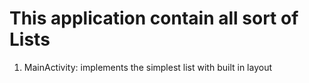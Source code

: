 <h1><b>This application contain all sort of Lists</b></h1>
<ol>
  <li>MainActivity: implements the simplest list with built in layout</li>
<ol>
